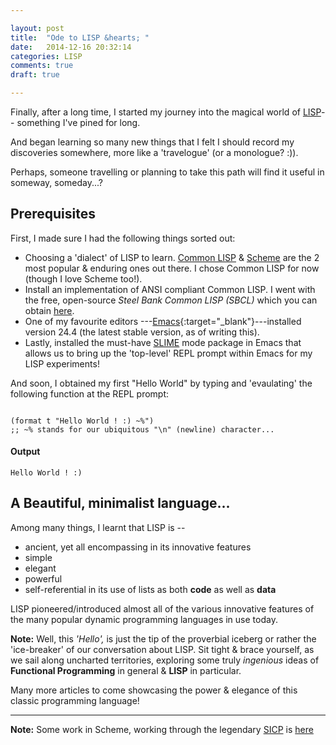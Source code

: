 ```yaml
---

layout: post
title:  "Ode to LISP &hearts; "
date:   2014-12-16 20:32:14
categories: LISP
comments: true
draft: true

---
```


Finally, after a long time, I started my journey into the magical world of [LISP][link_LISP]-- something I've pined for long.

And began learning so many new things that I felt I should record my discoveries somewhere, more like a 'travelogue' (or a monologue? :)).

Perhaps, someone travelling or planning to take this path will find it useful in someway, someday...?

## Prerequisites

First, I made sure I had the following things sorted out:

+ Choosing a 'dialect' of LISP to learn. [Common LISP][link_Common_LISP] & [Scheme][link_Scheme] are the 2 most popular & enduring ones out there. I chose Common LISP for now (though I love Scheme too!).
+ Install an implementation of ANSI compliant Common LISP. I went with the free, open-source _Steel Bank Common LISP (SBCL)_ which you can obtain [here][link_SBCL].
+ One of my favourite editors ---[Emacs][link_EMACS]{:target="_blank"}---installed version 24.4 (the latest stable version, as of writing this).
+ Lastly, installed the must-have [SLIME][slime_id] mode package in Emacs that allows us to bring up the 'top-level' REPL prompt within Emacs for my LISP experiments!

And soon, I obtained my first "Hello World" by typing and 'evaulating' the following function at the REPL prompt:

``` common-lisp

(format t "Hello World ! :) ~%")
;; ~% stands for our ubiquitous "\n" (newline) character...

```

#### Output
	Hello World ! :)

## A Beautiful, minimalist language...

Among many things, I learnt that LISP is --

+ ancient, yet all encompassing in its innovative features
+ simple
+ elegant
+ powerful
+ self-referential in its use of lists as both **code** as well as **data**

LISP pioneered/introduced almost all of the various innovative features of the many popular dynamic programming languages in use today.

**Note:** Well, this _'Hello',_ is just the tip of the proverbial iceberg or rather the 'ice-breaker' of our conversation about LISP. Sit tight & brace yourself, as we sail along uncharted territories, exploring some truly _ingenious_ ideas of **Functional Programming** in general & **LISP** in particular.

Many more articles to come showcasing the power & elegance of this classic programming language!

---

**Note:** Some work in Scheme, working through the legendary [SICP][link_SICP] is [here][link_rags_SICP]


[link_LISP]: http://en.wikipedia.org/wiki/Lisp_%28programming_language%29
[link_Common_LISP]: http://en.wikipedia.org/wiki/Common_Lisp
[link_Scheme]: http://en.wikipedia.org/wiki/Scheme_(programming_language)
[link_EMACS]: http://www.gnu.org/software/emacs/ "Emacs - the legendary editor! <3 :)"
[slime_id]: http://common-lisp.net/project/slime/ "SLIME mode for Emacs"
[link_SBCL]: http://www.sbcl.org/ "A free implementation of ANSI Common LISP"
[link_SICP]: http://mitpress.mit.edu/sicp/ "The SICP book (full text) -- free, online"
[link_rags_SICP]: https://github.com/raghuugare/rags_SICP "My work on SICP..."
